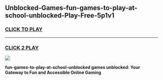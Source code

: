 
## Unblocked-Games-fun-games-to-play-at-school-unblocked-Play-Free-5p1v1
<h3>
<a href="https://premium76.site?title=fun-games-to-play-at-school-unblocked&ref=18A">CLICK TO PLAY</a></h3>
<hr>

<h3>
<a href="https://premium76.site?title=fun-games-to-play-at-school-unblocked&ref=18A">CLICK 2 PLAY</a>
  
</h3>

<a href="https://premium76.site?title=fun-games-to-play-at-school-unblocked&ref=18A"><img src="https://clearcache.store/games.png"></a>


**fun-games-to-play-at-school-unblocked games unblocked: Your Gateway to Fun and Accessible Online Gaming**
